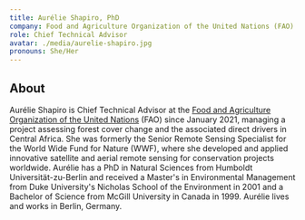 ```yaml
---
title: Aurélie Shapiro, PhD
company: Food and Agriculture Organization of the United Nations (FAO)
role: Chief Technical Advisor
avatar: ./media/aurelie-shapiro.jpg
pronouns: She/Her
---
```

## About

Aurélie Shapiro is Chief Technical Advisor at the [Food and Agriculture Organization of the United Nations](https://www.fao.org/home/en) (FAO) since January 2021, managing a project assessing forest cover change and the associated direct drivers in Central Africa. She was formerly the Senior Remote Sensing Specialist for the World Wide Fund for Nature (WWF), where she developed and applied innovative satellite and aerial remote sensing for conservation projects worldwide. Aurélie has a PhD in Natural Sciences from Humboldt Universität-zu-Berlin and received a Master's in Environmental Management from Duke University's Nicholas School of the Environment in 2001 and a Bachelor of Science from McGill University in Canada in 1999. Aurélie lives and works in Berlin, Germany.